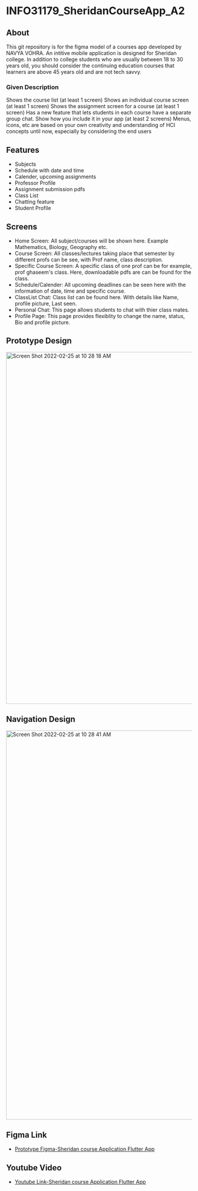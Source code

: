 # INFO31179_SheridanCourseApp_A2

## About

This git repository is for the figma model of a courses app developed by NAVYA VOHRA.
An intitive mobile application is designed for Sheridan college. In addition to college students who are usually between 18 to 30 years old, you should consider the continuing education courses that learners are above 45 years old and are not tech savvy.

### Given Description

Shows the course list (at least 1 screen)
Shows an individual course screen (at least 1 screen)
Shows the assignment screen for a course (at least 1 screen)
Has a new feature that lets students in each course have a separate group chat. Show how you include it in your app (at least 2 screens)
Menus, icons, etc are based on your own creativity and understanding of HCI concepts until now, especially by considering the end users

## Features

- Subjects
- Schedule with date and time
- Calender, upcoming assignments
- Professor Profile
- Assignment submission pdfs
- Class List
- Chatting feature
- Student Profile

## Screens

- Home Screen: All subject/courses will be shown here. Example Mathematics, Biology, Geography etc.
- Course Screen: All classes/lectures taking place that semester by different profs can be see, with Prof name, class description.
- Specific Course Screen: A specific class of one prof can be for example, prof ghaseem's class. Here, downloadable pdfs are can be found for the class.
- Schedule/Calender: All upcoming deadlines can be seen here with the information of date, time and specific course.
- ClassList Chat: Class list can be found here. With details like Name, profile picture, Last seen.
- Personal Chat: This page allows students to chat with thier class mates.
- Profile Page: This page provides flexiblity to change the name, status, Bio and profile picture.

## Prototype Design

<img width="954" alt="Screen Shot 2022-02-25 at 10 28 18 AM" src="https://user-images.githubusercontent.com/69279321/155741847-e5d0bf8a-9429-4c27-9b26-fc6d1ebe5395.png">

## Navigation Design

<img width="1055" alt="Screen Shot 2022-02-25 at 10 28 41 AM" src="https://user-images.githubusercontent.com/69279321/155741909-4cd39970-f26a-4f1f-be39-60354d2dd209.png">

## Figma Link


- [Prototype Figma-Sheridan course Application Flutter App](https://www.figma.com/file/MGZuFqzJTyu9aImrvjwUYf/Sheridan-Course-App?node-id=0%3A1)

## Youtube Video 

- [Youtube Link-Sheridan course Application Flutter App]()
